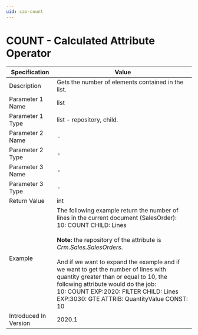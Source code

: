 ```yaml
---
uid: cao-count
---
```

# COUNT - Calculated Attribute Operator  

| Specification         | Value                                                        |
| --------------------- | ------------------------------------------------------------ |
| Description           | Gets the number of elements contained in the list.           |
| Parameter 1 Name      | list                                                         |
| Parameter 1 Type      | list - repository, child.                                    |
| Parameter 2 Name      | -                                                            |
| Parameter 2 Type      | -                                                            |
| Parameter 3 Name      | -                                                            |
| Parameter 3 Type      | -                                                            |
| Return Value          | int                                                          |
| Example               | The following example return the number of lines in the current document (SalesOrder):<br>10: COUNT CHILD: Lines <br/><br/>**Note:** the repository of the attribute is *Crm.Sales.SalesOrders.* <br><br/>And if we want to expand the example and if we want to get the number of  lines with quantity greater than or equal to 10, the following attribute would do the job:<br>10: COUNT EXP:2020: FILTER CHILD: Lines EXP:3030: GTE ATTRIB: QuantityValue CONST: 10 |
| Introduced In Version | 2020.1                                                       |

